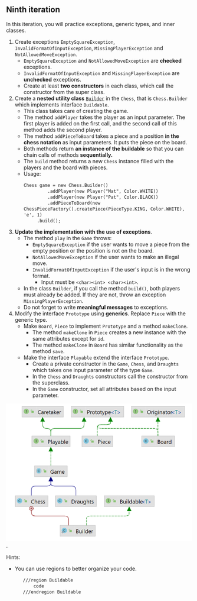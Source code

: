## Ninth iteration
In this iteration, you will practice exceptions, generic types, and inner classes.

1. Create exceptions `EmptySquareException`, `InvalidFormatOfInputException`,
   `MissingPlayerException` and `NotAllowedMoveException`.
    - `EmptySquareException` and `NotAllowedMoveException` are **checked** exceptions.
    - `InvalidFormatOfInputException` and `MissingPlayerException` are **unchecked** exceptions.
    - Create at least **two constructors** in each class, which call the constructor from the super class.
2. Create a **nested utility class** [`Builder`](https://refactoring.guru/design-patterns/builder) in the `Chess`, 
   that is `Chess.Builder` which implements interface `Buildable`.
    - This class takes care of creating the game.
    - The method `addPlayer` takes the player as an input parameter. The first player is added on the first call,
      and the second call of this method adds the second player.
    - The method `addPieceToBoard` takes a piece and a position **in the chess notation** as input parameters. It puts the piece on the board.
    - Both methods return **an instance of the buildable** so that you can chain calls of methods **sequentially.**
    - The `build` method returns a new `Chess` instance filled with the players and the board with pieces.
    - Usage:
        ```
        Chess game = new Chess.Builder()
                 .addPlayer(new Player("Mat", Color.WHITE))
                 .addPlayer(new Player("Pat", Color.BLACK))
                 .addPieceToBoard(new ChessPieceFactory().createPiece(PieceType.KING, Color.WHITE), 'e', 1)
             .build();
        ```
4. **Update the implementation with the use of exceptions**.
    - The method `play` in the `Game` throws:
        - `EmptySquareException` if the user wants to move a piece from the empty position
          or the position is not on the board.
        - `NotAllowedMoveException` if the user wants to make an illegal move.
        - `InvalidFormatOfInputException` if the user's input is in the wrong format.
            - Input must be `<char><int> <char><int>`.
    - In the class `Builder`, if you call the method `build()`, both players must already be added.
      If they are not, throw an exception `MissingPlayerException`.
    - Do not forget to write **meaningful messages** to exceptions.
5. Modify the interface `Prototype` using **generics**. Replace `Piece` with the generic type.
    - Make `Board`, `Piece` to implement `Prototype` and a method `makeClone`.
        - The method `makeClone` in `Piece` creates a new instance with the same attributes except for `id`.
        - The method `makeClone` in `Board` has similar functionality as the method `save`.
    - Make the interface `Playable` extend the interface `Prototype`.
        - Create a private constructor in the `Game`, `Chess`, and `Draughts` 
          which takes one input parameter of the type `Game`.
        - In the `Chess` and `Draughts` constructors call the constructor from the superclass.
        - In the `Game` constructor, set all attributes based on the input parameter.


<img src="images/game9.png" alt="game9" width="600"/>.


Hints:
- You can use regions to better organize your code.
  ```
     ///region Buildable 
         code
     ///endregion Buildable
    ```
